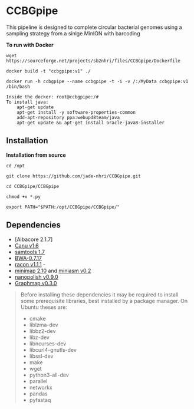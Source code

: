 # CCBGpipe
This pipeline is designed to complete circular bacterial genomes using a sampling strategy from a sinlge MinION with barcoding


**To run with Docker**

``wget https://sourceforge.net/projects/sb2nhri/files/CCBGpipe/Dockerfile``

``docker build -t "ccbgpipe:v1" ./``

``docker run -h ccbgpipe --name ccbgpipe -t -i -v /:/MyData ccbgpipe:v1 /bin/bash``

    Inside the docker: root@ccbgpipe:/# 
    To install java:
        apt-get update
        apt-get install -y software-properties-common
        add-apt-repository ppa:webupd8team/java
        apt-get update && apt-get install oracle-java8-installer

Installation
------------
**Installation from source**

``cd /opt``

``git clone https://github.com/jade-nhri/CCBGpipe.git``

``cd CCBGpipe/CCBGpipe``

``chmod +x *.py``

``export PATH="$PATH:/opt/CCBGpipe/CCBGpipe/"``

## Dependencies

- [Albacore 2.1.7]
- [Canu v1.6](http://canu.readthedocs.io)
- [samtools 1.7](http://www.htslib.org/)
- [BWA-0.7.17](http://bio-bwa.sourceforge.net)
- [racon v1.1.1](https://github.com/isovic/racon) -
- [minimap 2.10](https://github.com/lh3/minimap2) and [miniasm v0.2](https://github.com/lh3/miniasm)
- [nanopolish v0.9.0](https://github.com/jts/nanopolish)
- [Graphmap v0.3.0](https://github.com/isovic/graphmap)


 > Before installing these dependencies it may be required to install some
 > prerequisite libraries, best installed by a package manager. On Ubuntu
 > theses are:
 > * cmake
 > * liblzma-dev
 > * libbz2-dev
 > * libz-dev
 > * libncurses-dev
 > * libcurl4-gnutls-dev
 > * libssl-dev
 > * make
 > * wget
 > * python3-all-dev
 > * parallel
 > * networkx
 > * pandas
 > * pyfastaq
